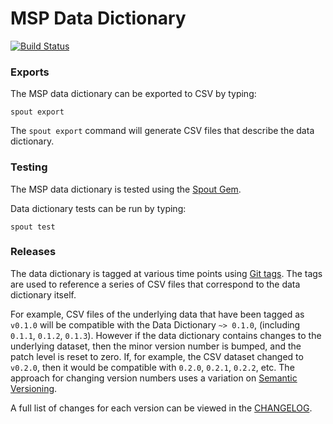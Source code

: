 MSP Data Dictionary
======================

[![Build Status](https://app.travis-ci.com/nsrr/msp-data-dictionary.svg?branch=main)](https://app.travis-ci.com/nsrr/msp-data-dictionary)

### Exports

The MSP data dictionary can be exported to CSV by typing:

```
spout export
```

The `spout export` command will generate CSV files that describe the data
dictionary.


### Testing

The MSP data dictionary is tested using the
[Spout Gem](https://github.com/sleepepi/spout).

Data dictionary tests can be run by typing:

```
spout test
```


### Releases

The data dictionary is tagged at various time points using
[Git tags](http://git-scm.com/book/en/Git-Basics-Tagging). The tags are used to
reference a series of CSV files that correspond to the data dictionary itself.

For example, CSV files of the underlying data that have been tagged as `v0.1.0`
will be compatible with the Data Dictionary `~> 0.1.0`,
(including `0.1.1`, `0.1.2`, `0.1.3`). However if the data dictionary contains
changes to the underlying dataset, then the minor version number is bumped, and
the patch level is reset to zero. If, for example, the CSV dataset changed to
`v0.2.0`, then it would be compatible with `0.2.0`, `0.2.1`, `0.2.2`, etc. The
approach for changing version numbers uses a variation on
[Semantic Versioning](http://semver.org).

A full list of changes for each version can be viewed in the
[CHANGELOG](https://github.com/<REPOSITORY>/msp-data-dictionary-data-dictionary/blob/master/CHANGELOG.md).
